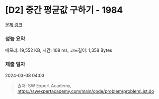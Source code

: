 # [D2] 중간 평균값 구하기 - 1984 

[문제 링크](https://swexpertacademy.com/main/code/problem/problemDetail.do?contestProbId=AV5Pw_-KAdcDFAUq) 

### 성능 요약

메모리: 19,552 KB, 시간: 108 ms, 코드길이: 1,358 Bytes

### 제출 일자

2024-03-08 04:03



> 출처: SW Expert Academy, https://swexpertacademy.com/main/code/problem/problemList.do